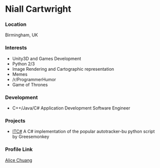 # Niall Cartwright

### Location

Birmingham, UK

### Interests

- Unity3D and Games Development
- Python 2/3
- Image Rendering and Cartographic representation
- Memes 
- /r/ProgrammerHumor
- Game of Thrones

### Development

- C++/Java/C# Application Development Software Engineer

### Projects

- [ITC#]() A C# implementation of the popular autotracker-bu python script by Greesemonkey

### Profile Link

[Alice Chuang](https://github.com/AliceWonderland)